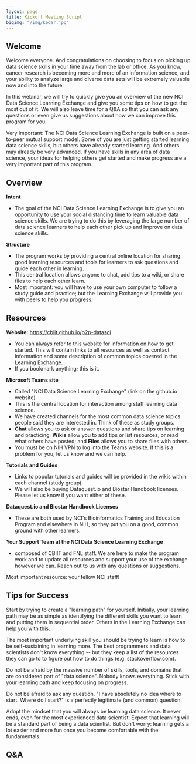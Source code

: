 ```yaml
---
layout: page
title: Kickoff Meeting Script 
bigimg: "/img/kedar.jpg"
---
```


## Welcome

Welcome everyone.  And congratulations on choosing to focus on picking up data science skills in your time away from the lab or office.  As you know, cancer research is becoming more and more of an information science, and your ability to analyze large and diverse data sets will be extremely valuable now and into the future.

In this webinar, we will try to quickly give you an overview of the new NCI Data Science Learning Exchange and give you some tips on how to get the most out of it.  We will also leave time for a Q&A so that you can ask any questions or even give us suggestions about how we can improve this program for you.

Very important: The NCI Data Science Learning Exchange is built on a peer-to-peer mutual support model.  Some of you are just getting started learning data science skills, but others have already started learning.  And others may already be very advanced.  If you have skills in any area of data science, your ideas for helping others get started and make progress are a very important part of this program.

## Overview

**Intent**

* The goal of the NCI Data Science Learning Exchange is to give you an opportunity to use your social distancing time to learn valuable data science skills.  We are trying to do this by leveraging the large number of data science learners to help each other pick up and improve on data science skills.

**Structure**

* The program works by providing a central online location for sharing good learning resources and tools for learners to ask questions and guide each other in learning.  
* This central location allows anyone to chat, add tips to a wiki, or share files to help each other learn.
* Most important: you will have to use your own computer to follow a study guide and practice; but the Learning Exchange will provide you with peers to help you progress.

## Resources

**Website:** https://cbiit.github.io/p2p-datasci

* You can always refer to this website for information on how to get started.  This will contain links to all resources as well as contact information and some description of common topics covered in the Learning Exchange.
* If you bookmark anything; this is it.

**Microsoft Teams site**

* Called "NCI Data Science Learning Exchange" (link on the github.io website)
* This is the central location for interaction among staff learning data science.
* We have created channels for the most common data science topics people said they are interested in. Think of these as study groups.
* **Chat** allows you to ask or answer questions and share tips on learning and practicing; **Wikis** allow you to add tips or list resources, or read what others have posted; and **Files** allows you to share files with others.
* You must be on NIH VPN to log into the Teams website.  If this is a problem for you, let us know and we can help.

**Tutorials and Guides**

* Links to popular tutorials and guides will be provided in the wikis within each channel (study group).
* We will also be buying Dataquest.io and Biostar Handbook licenses.  Please let us know if you want either of these.

**Dataquest.io and Biostar Handbook Licenses**
* These are both used by NCI's Bioinformatics Training and Education Program and elsewhere in NIH, so they put you on a good, common ground with other learners.

**Your Support Team at the NCI Data Science Learning Exchange**

* composed of CBIIT and FNL staff.  We are here to make the program work and to update all resources and support your use of the exchange however we can.  Reach out to us with any questions or suggestions.

Most important resource: your fellow NCI staff!

## Tips for Success

Start by trying to create a "learning path" for yourself.  Initially, your learning path may be as simple as identifying the different skills you want to learn and putting them in sequential order. Others in the Learning Exchange can help you with this. 

The most important underlying skill you should be trying to learn is how to be self-sustaining in learning more.  The best programmers and data scientists don't know everything -- but they keep a list of the resources they can go to to figure out how to do things (e.g. stackoverflow.com).  

Do not be afraid by the massive number of skills, tools, and domains that are considered part of "data science".  Nobody knows everything.  Stick with your learning path and keep focusing on progress.  

Do not be afraid to ask any question.  "I have absolutely no idea where to start.  Where do I start?" is a perfectly legitimate (and common) question.

Adopt the mindset that you will always be learning data science. It never ends, even for the most experienced data scientist. Expect that learning will be a standard part of being a data scientist.  But don't worry: learning gets a lot easier and more fun once you become comfortable with the fundamentals.

## Q&A

